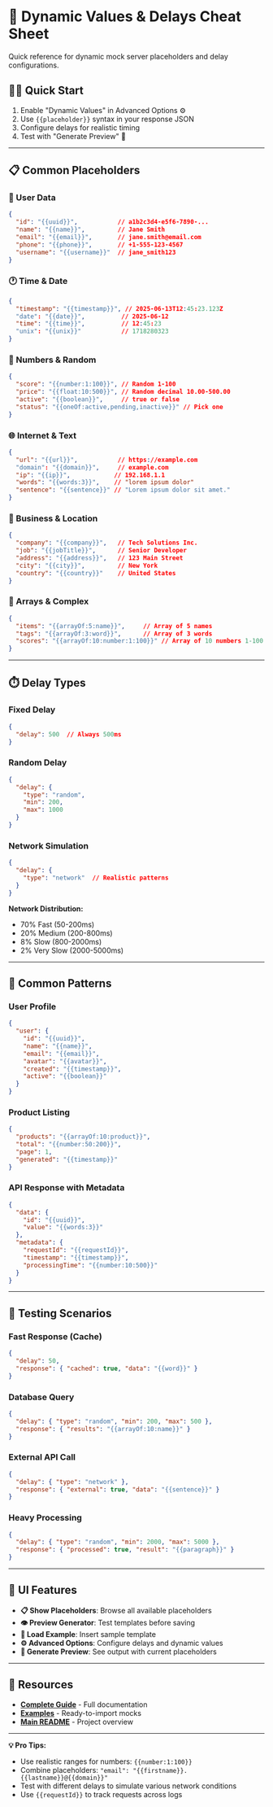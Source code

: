 # 🎲 Dynamic Values & Delays Cheat Sheet

Quick reference for dynamic mock server placeholders and delay configurations.

## 🏃‍♂️ Quick Start

1. Enable "Dynamic Values" in Advanced Options ⚙️
2. Use `{{placeholder}}` syntax in your response JSON
3. Configure delays for realistic timing
4. Test with "Generate Preview" 🔄

---

## 📋 Common Placeholders

### 👤 User Data
```json
{
  "id": "{{uuid}}",           // a1b2c3d4-e5f6-7890-...
  "name": "{{name}}",         // Jane Smith
  "email": "{{email}}",       // jane.smith@email.com
  "phone": "{{phone}}",       // +1-555-123-4567
  "username": "{{username}}"  // jane_smith123
}
```

### 🕐 Time & Date
```json
{
  "timestamp": "{{timestamp}}", // 2025-06-13T12:45:23.123Z
  "date": "{{date}}",          // 2025-06-12
  "time": "{{time}}",          // 12:45:23
  "unix": "{{unix}}"           // 1718280323
}
```

### 🔢 Numbers & Random
```json
{
  "score": "{{number:1:100}}", // Random 1-100
  "price": "{{float:10:500}}", // Random decimal 10.00-500.00
  "active": "{{boolean}}",     // true or false
  "status": "{{oneOf:active,pending,inactive}}" // Pick one
}
```

### 🌐 Internet & Text
```json
{
  "url": "{{url}}",           // https://example.com
  "domain": "{{domain}}",     // example.com
  "ip": "{{ip}}",            // 192.168.1.1
  "words": "{{words:3}}",    // "lorem ipsum dolor"
  "sentence": "{{sentence}}" // "Lorem ipsum dolor sit amet."
}
```

### 🏢 Business & Location
```json
{
  "company": "{{company}}",   // Tech Solutions Inc.
  "job": "{{jobTitle}}",      // Senior Developer
  "address": "{{address}}",   // 123 Main Street
  "city": "{{city}}",         // New York
  "country": "{{country}}"    // United States
}
```

### 🎯 Arrays & Complex
```json
{
  "items": "{{arrayOf:5:name}}",     // Array of 5 names
  "tags": "{{arrayOf:3:word}}",      // Array of 3 words  
  "scores": "{{arrayOf:10:number:1:100}}" // Array of 10 numbers 1-100
}
```

---

## ⏱️ Delay Types

### Fixed Delay
```json
{
  "delay": 500  // Always 500ms
}
```

### Random Delay
```json
{
  "delay": {
    "type": "random",
    "min": 200,
    "max": 1000
  }
}
```

### Network Simulation
```json
{
  "delay": {
    "type": "network"  // Realistic patterns
  }
}
```

**Network Distribution:**
- 70% Fast (50-200ms)
- 20% Medium (200-800ms) 
- 8% Slow (800-2000ms)
- 2% Very Slow (2000-5000ms)

---

## 🎯 Common Patterns

### User Profile
```json
{
  "user": {
    "id": "{{uuid}}",
    "name": "{{name}}",
    "email": "{{email}}",
    "avatar": "{{avatar}}",
    "created": "{{timestamp}}",
    "active": "{{boolean}}"
  }
}
```

### Product Listing
```json
{
  "products": "{{arrayOf:10:product}}",
  "total": "{{number:50:200}}",
  "page": 1,
  "generated": "{{timestamp}}"
}
```

### API Response with Metadata
```json
{
  "data": {
    "id": "{{uuid}}",
    "value": "{{words:3}}"
  },
  "metadata": {
    "requestId": "{{requestId}}",
    "timestamp": "{{timestamp}}",
    "processingTime": "{{number:10:500}}"
  }
}
```

---

## 🔧 Testing Scenarios

### Fast Response (Cache)
```json
{
  "delay": 50,
  "response": { "cached": true, "data": "{{word}}" }
}
```

### Database Query
```json
{
  "delay": { "type": "random", "min": 200, "max": 500 },
  "response": { "results": "{{arrayOf:10:name}}" }
}
```

### External API Call
```json
{
  "delay": { "type": "network" },
  "response": { "external": true, "data": "{{sentence}}" }
}
```

### Heavy Processing
```json
{
  "delay": { "type": "random", "min": 2000, "max": 5000 },
  "response": { "processed": true, "result": "{{paragraph}}" }
}
```

---

## 🚀 UI Features

- **📋 Show Placeholders**: Browse all available placeholders
- **👁️ Preview Generator**: Test templates before saving
- **📄 Load Example**: Insert sample template
- **⚙️ Advanced Options**: Configure delays and dynamic values
- **🔄 Generate Preview**: See output with current placeholders

---

## 🔗 Resources

- **[Complete Guide](DYNAMIC_VALUES_AND_DELAYS.md)** - Full documentation
- **[Examples](../examples/dynamic-values-examples.json)** - Ready-to-import mocks
- **[Main README](../README.md)** - Project overview

---

**💡 Pro Tips:**
- Use realistic ranges for numbers: `{{number:1:100}}`
- Combine placeholders: `"email": "{{firstname}}.{{lastname}}@{{domain}}"`
- Test with different delays to simulate various network conditions
- Use `{{requestId}}` to track requests across logs
